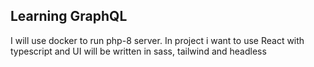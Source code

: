 ## Learning GraphQL
I will use docker to run php-8 server.
In project i want to use React with typescript and
UI will be written in sass, tailwind and headless